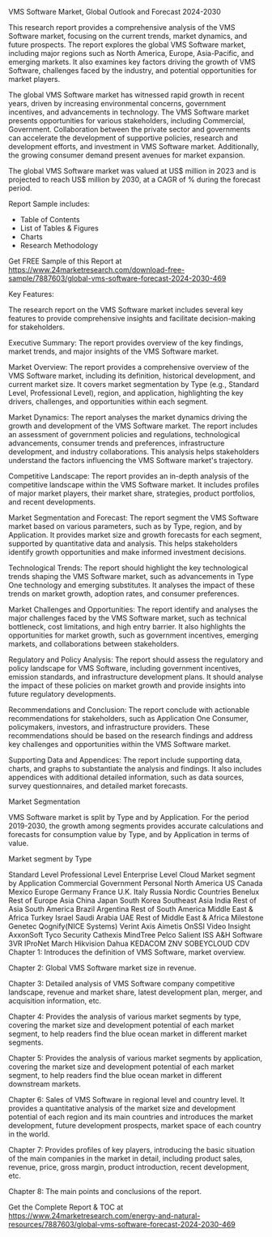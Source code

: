 VMS Software Market, Global Outlook and Forecast 2024-2030

This research report provides a comprehensive analysis of the VMS Software market, focusing on the current trends, market dynamics, and future prospects. The report explores the global VMS Software market, including major regions such as North America, Europe, Asia-Pacific, and emerging markets. It also examines key factors driving the growth of VMS Software, challenges faced by the industry, and potential opportunities for market players.

The global VMS Software market has witnessed rapid growth in recent years, driven by increasing environmental concerns, government incentives, and advancements in technology. The VMS Software market presents opportunities for various stakeholders, including Commercial, Government. Collaboration between the private sector and governments can accelerate the development of supportive policies, research and development efforts, and investment in VMS Software market. Additionally, the growing consumer demand present avenues for market expansion.

The global VMS Software market was valued at US$ million in 2023 and is projected to reach US$ million by 2030, at a CAGR of % during the forecast period.

Report Sample includes:
- Table of Contents
- List of Tables & Figures
- Charts
- Research Methodology

Get FREE Sample of this Report at https://www.24marketresearch.com/download-free-sample/7887603/global-vms-software-forecast-2024-2030-469

Key Features:

The research report on the VMS Software market includes several key features to provide comprehensive insights and facilitate decision-making for stakeholders.

Executive Summary: The report provides overview of the key findings, market trends, and major insights of the VMS Software market.

Market Overview: The report provides a comprehensive overview of the VMS Software market, including its definition, historical development, and current market size. It covers market segmentation by Type (e.g., Standard Level, Professional Level), region, and application, highlighting the key drivers, challenges, and opportunities within each segment.

Market Dynamics: The report analyses the market dynamics driving the growth and development of the VMS Software market. The report includes an assessment of government policies and regulations, technological advancements, consumer trends and preferences, infrastructure development, and industry collaborations. This analysis helps stakeholders understand the factors influencing the VMS Software market's trajectory.

Competitive Landscape: The report provides an in-depth analysis of the competitive landscape within the VMS Software market. It includes profiles of major market players, their market share, strategies, product portfolios, and recent developments.

Market Segmentation and Forecast: The report segment the VMS Software market based on various parameters, such as by Type, region, and by Application. It provides market size and growth forecasts for each segment, supported by quantitative data and analysis. This helps stakeholders identify growth opportunities and make informed investment decisions.

Technological Trends: The report should highlight the key technological trends shaping the VMS Software market, such as advancements in Type One technology and emerging substitutes. It analyses the impact of these trends on market growth, adoption rates, and consumer preferences.

Market Challenges and Opportunities: The report identify and analyses the major challenges faced by the VMS Software market, such as technical bottleneck, cost limitations, and high entry barrier. It also highlights the opportunities for market growth, such as government incentives, emerging markets, and collaborations between stakeholders.

Regulatory and Policy Analysis: The report should assess the regulatory and policy landscape for VMS Software, including government incentives, emission standards, and infrastructure development plans. It should analyse the impact of these policies on market growth and provide insights into future regulatory developments.

Recommendations and Conclusion: The report conclude with actionable recommendations for stakeholders, such as Application One Consumer, policymakers, investors, and infrastructure providers. These recommendations should be based on the research findings and address key challenges and opportunities within the VMS Software market.

Supporting Data and Appendices: The report include supporting data, charts, and graphs to substantiate the analysis and findings. It also includes appendices with additional detailed information, such as data sources, survey questionnaires, and detailed market forecasts.

Market Segmentation

VMS Software market is split by Type and by Application. For the period 2019-2030, the growth among segments provides accurate calculations and forecasts for consumption value by Type, and by Application in terms of value.

Market segment by Type

Standard Level
Professional Level
Enterprise Level
Cloud
Market segment by Application
Commercial
Government
Personal
North America
US
Canada
Mexico
Europe
Germany
France
U.K.
Italy
Russia
Nordic Countries
Benelux
Rest of Europe
Asia
China
Japan
South Korea
Southeast Asia
India
Rest of Asia
South America
Brazil
Argentina
Rest of South America
Middle East & Africa
Turkey
Israel
Saudi Arabia
UAE
Rest of Middle East & Africa
Milestone
Genetec
Qognify(NICE Systems)
Verint
Axis
Aimetis
OnSSI
Video Insight
AxxonSoft
Tyco Security
Cathexis
MindTree
Pelco
Salient
ISS
A&H Software
3VR
IProNet
March
Hikvision
Dahua
KEDACOM
ZNV
SOBEYCLOUD
CDV
Chapter 1: Introduces the definition of VMS Software, market overview.

Chapter 2: Global VMS Software market size in revenue.

Chapter 3: Detailed analysis of VMS Software company competitive landscape, revenue and market share, latest development plan, merger, and acquisition information, etc.

Chapter 4: Provides the analysis of various market segments by type, covering the market size and development potential of each market segment, to help readers find the blue ocean market in different market segments.

Chapter 5: Provides the analysis of various market segments by application, covering the market size and development potential of each market segment, to help readers find the blue ocean market in different downstream markets.

Chapter 6: Sales of VMS Software in regional level and country level. It provides a quantitative analysis of the market size and development potential of each region and its main countries and introduces the market development, future development prospects, market space of each country in the world.

Chapter 7: Provides profiles of key players, introducing the basic situation of the main companies in the market in detail, including product sales, revenue, price, gross margin, product introduction, recent development, etc.

Chapter 8: The main points and conclusions of the report.

Get the Complete Report & TOC at https://www.24marketresearch.com/energy-and-natural-resources/7887603/global-vms-software-forecast-2024-2030-469

